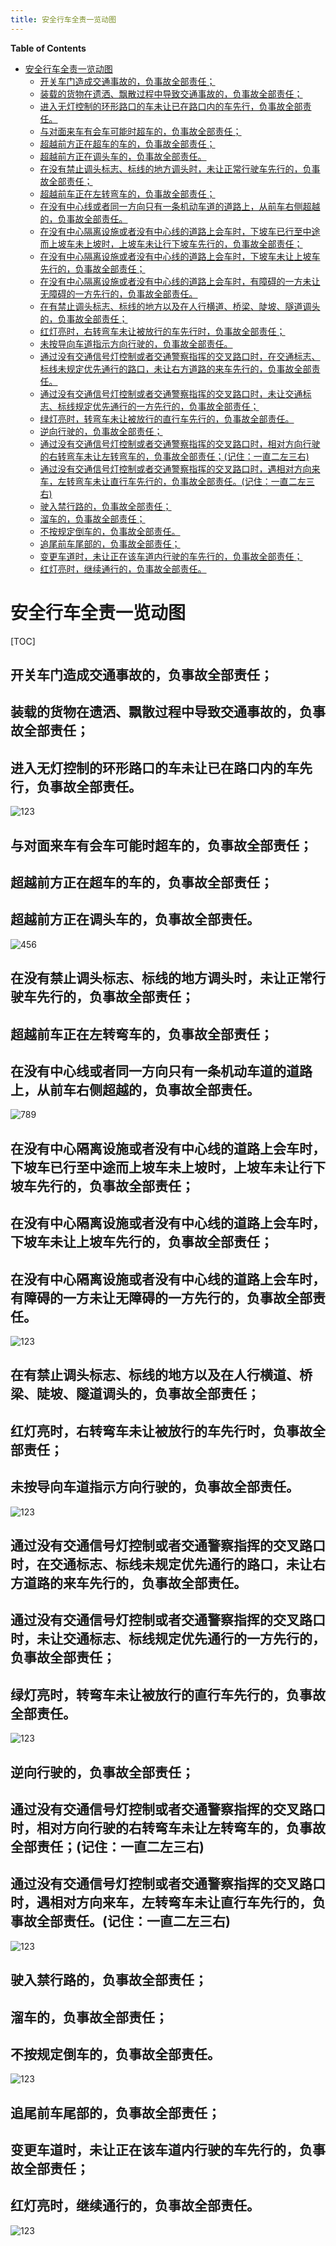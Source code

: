 ```yaml
---
title: 安全行车全责一览动图
---
```


<!-- START doctoc generated TOC please keep comment here to allow auto update -->
<!-- DON'T EDIT THIS SECTION, INSTEAD RE-RUN doctoc TO UPDATE -->
**Table of Contents**

- [安全行车全责一览动图](#%E5%AE%89%E5%85%A8%E8%A1%8C%E8%BD%A6%E5%85%A8%E8%B4%A3%E4%B8%80%E8%A7%88%E5%8A%A8%E5%9B%BE)
  - [开关车门造成交通事故的，负事故全部责任；](#%E5%BC%80%E5%85%B3%E8%BD%A6%E9%97%A8%E9%80%A0%E6%88%90%E4%BA%A4%E9%80%9A%E4%BA%8B%E6%95%85%E7%9A%84%E8%B4%9F%E4%BA%8B%E6%95%85%E5%85%A8%E9%83%A8%E8%B4%A3%E4%BB%BB)
  - [装载的货物在遗洒、飘散过程中导致交通事故的，负事故全部责任；](#%E8%A3%85%E8%BD%BD%E7%9A%84%E8%B4%A7%E7%89%A9%E5%9C%A8%E9%81%97%E6%B4%92%E9%A3%98%E6%95%A3%E8%BF%87%E7%A8%8B%E4%B8%AD%E5%AF%BC%E8%87%B4%E4%BA%A4%E9%80%9A%E4%BA%8B%E6%95%85%E7%9A%84%E8%B4%9F%E4%BA%8B%E6%95%85%E5%85%A8%E9%83%A8%E8%B4%A3%E4%BB%BB)
  - [进入无灯控制的环形路口的车未让已在路口内的车先行，负事故全部责任。](#%E8%BF%9B%E5%85%A5%E6%97%A0%E7%81%AF%E6%8E%A7%E5%88%B6%E7%9A%84%E7%8E%AF%E5%BD%A2%E8%B7%AF%E5%8F%A3%E7%9A%84%E8%BD%A6%E6%9C%AA%E8%AE%A9%E5%B7%B2%E5%9C%A8%E8%B7%AF%E5%8F%A3%E5%86%85%E7%9A%84%E8%BD%A6%E5%85%88%E8%A1%8C%E8%B4%9F%E4%BA%8B%E6%95%85%E5%85%A8%E9%83%A8%E8%B4%A3%E4%BB%BB)
  - [与对面来车有会车可能时超车的，负事故全部责任；](#%E4%B8%8E%E5%AF%B9%E9%9D%A2%E6%9D%A5%E8%BD%A6%E6%9C%89%E4%BC%9A%E8%BD%A6%E5%8F%AF%E8%83%BD%E6%97%B6%E8%B6%85%E8%BD%A6%E7%9A%84%E8%B4%9F%E4%BA%8B%E6%95%85%E5%85%A8%E9%83%A8%E8%B4%A3%E4%BB%BB)
  - [超越前方正在超车的车的，负事故全部责任；](#%E8%B6%85%E8%B6%8A%E5%89%8D%E6%96%B9%E6%AD%A3%E5%9C%A8%E8%B6%85%E8%BD%A6%E7%9A%84%E8%BD%A6%E7%9A%84%E8%B4%9F%E4%BA%8B%E6%95%85%E5%85%A8%E9%83%A8%E8%B4%A3%E4%BB%BB)
  - [超越前方正在调头车的，负事故全部责任。](#%E8%B6%85%E8%B6%8A%E5%89%8D%E6%96%B9%E6%AD%A3%E5%9C%A8%E8%B0%83%E5%A4%B4%E8%BD%A6%E7%9A%84%E8%B4%9F%E4%BA%8B%E6%95%85%E5%85%A8%E9%83%A8%E8%B4%A3%E4%BB%BB)
  - [在没有禁止调头标志、标线的地方调头时，未让正常行驶车先行的，负事故全部责任；](#%E5%9C%A8%E6%B2%A1%E6%9C%89%E7%A6%81%E6%AD%A2%E8%B0%83%E5%A4%B4%E6%A0%87%E5%BF%97%E6%A0%87%E7%BA%BF%E7%9A%84%E5%9C%B0%E6%96%B9%E8%B0%83%E5%A4%B4%E6%97%B6%E6%9C%AA%E8%AE%A9%E6%AD%A3%E5%B8%B8%E8%A1%8C%E9%A9%B6%E8%BD%A6%E5%85%88%E8%A1%8C%E7%9A%84%E8%B4%9F%E4%BA%8B%E6%95%85%E5%85%A8%E9%83%A8%E8%B4%A3%E4%BB%BB)
  - [超越前车正在左转弯车的，负事故全部责任；](#%E8%B6%85%E8%B6%8A%E5%89%8D%E8%BD%A6%E6%AD%A3%E5%9C%A8%E5%B7%A6%E8%BD%AC%E5%BC%AF%E8%BD%A6%E7%9A%84%E8%B4%9F%E4%BA%8B%E6%95%85%E5%85%A8%E9%83%A8%E8%B4%A3%E4%BB%BB)
  - [在没有中心线或者同一方向只有一条机动车道的道路上，从前车右侧超越的，负事故全部责任。](#%E5%9C%A8%E6%B2%A1%E6%9C%89%E4%B8%AD%E5%BF%83%E7%BA%BF%E6%88%96%E8%80%85%E5%90%8C%E4%B8%80%E6%96%B9%E5%90%91%E5%8F%AA%E6%9C%89%E4%B8%80%E6%9D%A1%E6%9C%BA%E5%8A%A8%E8%BD%A6%E9%81%93%E7%9A%84%E9%81%93%E8%B7%AF%E4%B8%8A%E4%BB%8E%E5%89%8D%E8%BD%A6%E5%8F%B3%E4%BE%A7%E8%B6%85%E8%B6%8A%E7%9A%84%E8%B4%9F%E4%BA%8B%E6%95%85%E5%85%A8%E9%83%A8%E8%B4%A3%E4%BB%BB)
  - [在没有中心隔离设施或者没有中心线的道路上会车时，下坡车已行至中途而上坡车未上坡时，上坡车未让行下坡车先行的，负事故全部责任；](#%E5%9C%A8%E6%B2%A1%E6%9C%89%E4%B8%AD%E5%BF%83%E9%9A%94%E7%A6%BB%E8%AE%BE%E6%96%BD%E6%88%96%E8%80%85%E6%B2%A1%E6%9C%89%E4%B8%AD%E5%BF%83%E7%BA%BF%E7%9A%84%E9%81%93%E8%B7%AF%E4%B8%8A%E4%BC%9A%E8%BD%A6%E6%97%B6%E4%B8%8B%E5%9D%A1%E8%BD%A6%E5%B7%B2%E8%A1%8C%E8%87%B3%E4%B8%AD%E9%80%94%E8%80%8C%E4%B8%8A%E5%9D%A1%E8%BD%A6%E6%9C%AA%E4%B8%8A%E5%9D%A1%E6%97%B6%E4%B8%8A%E5%9D%A1%E8%BD%A6%E6%9C%AA%E8%AE%A9%E8%A1%8C%E4%B8%8B%E5%9D%A1%E8%BD%A6%E5%85%88%E8%A1%8C%E7%9A%84%E8%B4%9F%E4%BA%8B%E6%95%85%E5%85%A8%E9%83%A8%E8%B4%A3%E4%BB%BB)
  - [在没有中心隔离设施或者没有中心线的道路上会车时，下坡车未让上坡车先行的，负事故全部责任；](#%E5%9C%A8%E6%B2%A1%E6%9C%89%E4%B8%AD%E5%BF%83%E9%9A%94%E7%A6%BB%E8%AE%BE%E6%96%BD%E6%88%96%E8%80%85%E6%B2%A1%E6%9C%89%E4%B8%AD%E5%BF%83%E7%BA%BF%E7%9A%84%E9%81%93%E8%B7%AF%E4%B8%8A%E4%BC%9A%E8%BD%A6%E6%97%B6%E4%B8%8B%E5%9D%A1%E8%BD%A6%E6%9C%AA%E8%AE%A9%E4%B8%8A%E5%9D%A1%E8%BD%A6%E5%85%88%E8%A1%8C%E7%9A%84%E8%B4%9F%E4%BA%8B%E6%95%85%E5%85%A8%E9%83%A8%E8%B4%A3%E4%BB%BB)
  - [在没有中心隔离设施或者没有中心线的道路上会车时，有障碍的一方未让无障碍的一方先行的，负事故全部责任。](#%E5%9C%A8%E6%B2%A1%E6%9C%89%E4%B8%AD%E5%BF%83%E9%9A%94%E7%A6%BB%E8%AE%BE%E6%96%BD%E6%88%96%E8%80%85%E6%B2%A1%E6%9C%89%E4%B8%AD%E5%BF%83%E7%BA%BF%E7%9A%84%E9%81%93%E8%B7%AF%E4%B8%8A%E4%BC%9A%E8%BD%A6%E6%97%B6%E6%9C%89%E9%9A%9C%E7%A2%8D%E7%9A%84%E4%B8%80%E6%96%B9%E6%9C%AA%E8%AE%A9%E6%97%A0%E9%9A%9C%E7%A2%8D%E7%9A%84%E4%B8%80%E6%96%B9%E5%85%88%E8%A1%8C%E7%9A%84%E8%B4%9F%E4%BA%8B%E6%95%85%E5%85%A8%E9%83%A8%E8%B4%A3%E4%BB%BB)
  - [在有禁止调头标志、标线的地方以及在人行横道、桥梁、陡坡、隧道调头的，负事故全部责任；](#%E5%9C%A8%E6%9C%89%E7%A6%81%E6%AD%A2%E8%B0%83%E5%A4%B4%E6%A0%87%E5%BF%97%E6%A0%87%E7%BA%BF%E7%9A%84%E5%9C%B0%E6%96%B9%E4%BB%A5%E5%8F%8A%E5%9C%A8%E4%BA%BA%E8%A1%8C%E6%A8%AA%E9%81%93%E6%A1%A5%E6%A2%81%E9%99%A1%E5%9D%A1%E9%9A%A7%E9%81%93%E8%B0%83%E5%A4%B4%E7%9A%84%E8%B4%9F%E4%BA%8B%E6%95%85%E5%85%A8%E9%83%A8%E8%B4%A3%E4%BB%BB)
  - [红灯亮时，右转弯车未让被放行的车先行时，负事故全部责任；](#%E7%BA%A2%E7%81%AF%E4%BA%AE%E6%97%B6%E5%8F%B3%E8%BD%AC%E5%BC%AF%E8%BD%A6%E6%9C%AA%E8%AE%A9%E8%A2%AB%E6%94%BE%E8%A1%8C%E7%9A%84%E8%BD%A6%E5%85%88%E8%A1%8C%E6%97%B6%E8%B4%9F%E4%BA%8B%E6%95%85%E5%85%A8%E9%83%A8%E8%B4%A3%E4%BB%BB)
  - [未按导向车道指示方向行驶的，负事故全部责任。](#%E6%9C%AA%E6%8C%89%E5%AF%BC%E5%90%91%E8%BD%A6%E9%81%93%E6%8C%87%E7%A4%BA%E6%96%B9%E5%90%91%E8%A1%8C%E9%A9%B6%E7%9A%84%E8%B4%9F%E4%BA%8B%E6%95%85%E5%85%A8%E9%83%A8%E8%B4%A3%E4%BB%BB)
  - [通过没有交通信号灯控制或者交通警察指挥的交叉路口时，在交通标志、标线未规定优先通行的路口，未让右方道路的来车先行的，负事故全部责任。](#%E9%80%9A%E8%BF%87%E6%B2%A1%E6%9C%89%E4%BA%A4%E9%80%9A%E4%BF%A1%E5%8F%B7%E7%81%AF%E6%8E%A7%E5%88%B6%E6%88%96%E8%80%85%E4%BA%A4%E9%80%9A%E8%AD%A6%E5%AF%9F%E6%8C%87%E6%8C%A5%E7%9A%84%E4%BA%A4%E5%8F%89%E8%B7%AF%E5%8F%A3%E6%97%B6%E5%9C%A8%E4%BA%A4%E9%80%9A%E6%A0%87%E5%BF%97%E6%A0%87%E7%BA%BF%E6%9C%AA%E8%A7%84%E5%AE%9A%E4%BC%98%E5%85%88%E9%80%9A%E8%A1%8C%E7%9A%84%E8%B7%AF%E5%8F%A3%E6%9C%AA%E8%AE%A9%E5%8F%B3%E6%96%B9%E9%81%93%E8%B7%AF%E7%9A%84%E6%9D%A5%E8%BD%A6%E5%85%88%E8%A1%8C%E7%9A%84%E8%B4%9F%E4%BA%8B%E6%95%85%E5%85%A8%E9%83%A8%E8%B4%A3%E4%BB%BB)
  - [通过没有交通信号灯控制或者交通警察指挥的交叉路口时，未让交通标志、标线规定优先通行的一方先行的，负事故全部责任；](#%E9%80%9A%E8%BF%87%E6%B2%A1%E6%9C%89%E4%BA%A4%E9%80%9A%E4%BF%A1%E5%8F%B7%E7%81%AF%E6%8E%A7%E5%88%B6%E6%88%96%E8%80%85%E4%BA%A4%E9%80%9A%E8%AD%A6%E5%AF%9F%E6%8C%87%E6%8C%A5%E7%9A%84%E4%BA%A4%E5%8F%89%E8%B7%AF%E5%8F%A3%E6%97%B6%E6%9C%AA%E8%AE%A9%E4%BA%A4%E9%80%9A%E6%A0%87%E5%BF%97%E6%A0%87%E7%BA%BF%E8%A7%84%E5%AE%9A%E4%BC%98%E5%85%88%E9%80%9A%E8%A1%8C%E7%9A%84%E4%B8%80%E6%96%B9%E5%85%88%E8%A1%8C%E7%9A%84%E8%B4%9F%E4%BA%8B%E6%95%85%E5%85%A8%E9%83%A8%E8%B4%A3%E4%BB%BB)
  - [绿灯亮时，转弯车未让被放行的直行车先行的，负事故全部责任。](#%E7%BB%BF%E7%81%AF%E4%BA%AE%E6%97%B6%E8%BD%AC%E5%BC%AF%E8%BD%A6%E6%9C%AA%E8%AE%A9%E8%A2%AB%E6%94%BE%E8%A1%8C%E7%9A%84%E7%9B%B4%E8%A1%8C%E8%BD%A6%E5%85%88%E8%A1%8C%E7%9A%84%E8%B4%9F%E4%BA%8B%E6%95%85%E5%85%A8%E9%83%A8%E8%B4%A3%E4%BB%BB)
  - [逆向行驶的，负事故全部责任；](#%E9%80%86%E5%90%91%E8%A1%8C%E9%A9%B6%E7%9A%84%E8%B4%9F%E4%BA%8B%E6%95%85%E5%85%A8%E9%83%A8%E8%B4%A3%E4%BB%BB)
  - [通过没有交通信号灯控制或者交通警察指挥的交叉路口时，相对方向行驶的右转弯车未让左转弯车的，负事故全部责任；(记住：一直二左三右)](#%E9%80%9A%E8%BF%87%E6%B2%A1%E6%9C%89%E4%BA%A4%E9%80%9A%E4%BF%A1%E5%8F%B7%E7%81%AF%E6%8E%A7%E5%88%B6%E6%88%96%E8%80%85%E4%BA%A4%E9%80%9A%E8%AD%A6%E5%AF%9F%E6%8C%87%E6%8C%A5%E7%9A%84%E4%BA%A4%E5%8F%89%E8%B7%AF%E5%8F%A3%E6%97%B6%E7%9B%B8%E5%AF%B9%E6%96%B9%E5%90%91%E8%A1%8C%E9%A9%B6%E7%9A%84%E5%8F%B3%E8%BD%AC%E5%BC%AF%E8%BD%A6%E6%9C%AA%E8%AE%A9%E5%B7%A6%E8%BD%AC%E5%BC%AF%E8%BD%A6%E7%9A%84%E8%B4%9F%E4%BA%8B%E6%95%85%E5%85%A8%E9%83%A8%E8%B4%A3%E4%BB%BB%E8%AE%B0%E4%BD%8F%E4%B8%80%E7%9B%B4%E4%BA%8C%E5%B7%A6%E4%B8%89%E5%8F%B3)
  - [通过没有交通信号灯控制或者交通警察指挥的交叉路口时，遇相对方向来车，左转弯车未让直行车先行的，负事故全部责任。(记住：一直二左三右)](#%E9%80%9A%E8%BF%87%E6%B2%A1%E6%9C%89%E4%BA%A4%E9%80%9A%E4%BF%A1%E5%8F%B7%E7%81%AF%E6%8E%A7%E5%88%B6%E6%88%96%E8%80%85%E4%BA%A4%E9%80%9A%E8%AD%A6%E5%AF%9F%E6%8C%87%E6%8C%A5%E7%9A%84%E4%BA%A4%E5%8F%89%E8%B7%AF%E5%8F%A3%E6%97%B6%E9%81%87%E7%9B%B8%E5%AF%B9%E6%96%B9%E5%90%91%E6%9D%A5%E8%BD%A6%E5%B7%A6%E8%BD%AC%E5%BC%AF%E8%BD%A6%E6%9C%AA%E8%AE%A9%E7%9B%B4%E8%A1%8C%E8%BD%A6%E5%85%88%E8%A1%8C%E7%9A%84%E8%B4%9F%E4%BA%8B%E6%95%85%E5%85%A8%E9%83%A8%E8%B4%A3%E4%BB%BB%E8%AE%B0%E4%BD%8F%E4%B8%80%E7%9B%B4%E4%BA%8C%E5%B7%A6%E4%B8%89%E5%8F%B3)
  - [驶入禁行路的，负事故全部责任；](#%E9%A9%B6%E5%85%A5%E7%A6%81%E8%A1%8C%E8%B7%AF%E7%9A%84%E8%B4%9F%E4%BA%8B%E6%95%85%E5%85%A8%E9%83%A8%E8%B4%A3%E4%BB%BB)
  - [溜车的，负事故全部责任；](#%E6%BA%9C%E8%BD%A6%E7%9A%84%E8%B4%9F%E4%BA%8B%E6%95%85%E5%85%A8%E9%83%A8%E8%B4%A3%E4%BB%BB)
  - [不按规定倒车的，负事故全部责任。](#%E4%B8%8D%E6%8C%89%E8%A7%84%E5%AE%9A%E5%80%92%E8%BD%A6%E7%9A%84%E8%B4%9F%E4%BA%8B%E6%95%85%E5%85%A8%E9%83%A8%E8%B4%A3%E4%BB%BB)
  - [追尾前车尾部的，负事故全部责任；](#%E8%BF%BD%E5%B0%BE%E5%89%8D%E8%BD%A6%E5%B0%BE%E9%83%A8%E7%9A%84%E8%B4%9F%E4%BA%8B%E6%95%85%E5%85%A8%E9%83%A8%E8%B4%A3%E4%BB%BB)
  - [变更车道时，未让正在该车道内行驶的车先行的，负事故全部责任；](#%E5%8F%98%E6%9B%B4%E8%BD%A6%E9%81%93%E6%97%B6%E6%9C%AA%E8%AE%A9%E6%AD%A3%E5%9C%A8%E8%AF%A5%E8%BD%A6%E9%81%93%E5%86%85%E8%A1%8C%E9%A9%B6%E7%9A%84%E8%BD%A6%E5%85%88%E8%A1%8C%E7%9A%84%E8%B4%9F%E4%BA%8B%E6%95%85%E5%85%A8%E9%83%A8%E8%B4%A3%E4%BB%BB)
  - [红灯亮时，继续通行的，负事故全部责任。](#%E7%BA%A2%E7%81%AF%E4%BA%AE%E6%97%B6%E7%BB%A7%E7%BB%AD%E9%80%9A%E8%A1%8C%E7%9A%84%E8%B4%9F%E4%BA%8B%E6%95%85%E5%85%A8%E9%83%A8%E8%B4%A3%E4%BB%BB)

<!-- END doctoc generated TOC please keep comment here to allow auto update -->

# 安全行车全责一览动图

[TOC]

## 开关车门造成交通事故的，负事故全部责任；
## 装载的货物在遗洒、飘散过程中导致交通事故的，负事故全部责任；
## 进入无灯控制的环形路口的车未让已在路口内的车先行，负事故全部责任。
![123](DT_CarAccident/123.gif)

## 与对面来车有会车可能时超车的，负事故全部责任；
## 超越前方正在超车的车的，负事故全部责任；
## 超越前方正在调头车的，负事故全部责任。
![456](DT_CarAccident/456.gif)

## 在没有禁止调头标志、标线的地方调头时，未让正常行驶车先行的，负事故全部责任；
## 超越前车正在左转弯车的，负事故全部责任；
## 在没有中心线或者同一方向只有一条机动车道的道路上，从前车右侧超越的，负事故全部责任。
![789](DT_CarAccident/789.gif)

## 在没有中心隔离设施或者没有中心线的道路上会车时，下坡车已行至中途而上坡车未上坡时，上坡车未让行下坡车先行的，负事故全部责任；
## 在没有中心隔离设施或者没有中心线的道路上会车时，下坡车未让上坡车先行的，负事故全部责任；
## 在没有中心隔离设施或者没有中心线的道路上会车时，有障碍的一方未让无障碍的一方先行的，负事故全部责任。
![123](DT_CarAccident/101112.gif)

## 在有禁止调头标志、标线的地方以及在人行横道、桥梁、陡坡、隧道调头的，负事故全部责任；
## 红灯亮时，右转弯车未让被放行的车先行时，负事故全部责任；
## 未按导向车道指示方向行驶的，负事故全部责任。
![123](DT_CarAccident/131415.gif)

## 通过没有交通信号灯控制或者交通警察指挥的交叉路口时，在交通标志、标线未规定优先通行的路口，未让右方道路的来车先行的，负事故全部责任。
## 通过没有交通信号灯控制或者交通警察指挥的交叉路口时，未让交通标志、标线规定优先通行的一方先行的，负事故全部责任；
## 绿灯亮时，转弯车未让被放行的直行车先行的，负事故全部责任。
![123](DT_CarAccident/161718.gif)

## 逆向行驶的，负事故全部责任；
## 通过没有交通信号灯控制或者交通警察指挥的交叉路口时，相对方向行驶的右转弯车未让左转弯车的，负事故全部责任；(记住：一直二左三右)
## 通过没有交通信号灯控制或者交通警察指挥的交叉路口时，遇相对方向来车，左转弯车未让直行车先行的，负事故全部责任。(记住：一直二左三右)
![123](DT_CarAccident/192021.gif)

## 驶入禁行路的，负事故全部责任；
## 溜车的，负事故全部责任；
## 不按规定倒车的，负事故全部责任。
![123](DT_CarAccident/222324.gif)

## 追尾前车尾部的，负事故全部责任；
## 变更车道时，未让正在该车道内行驶的车先行的，负事故全部责任；
## 红灯亮时，继续通行的，负事故全部责任。
![123](DT_CarAccident/252627.gif)

